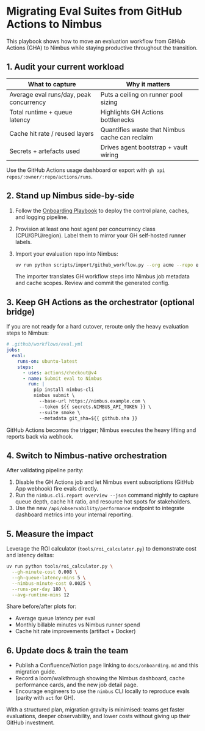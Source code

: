 # Migrating Eval Suites from GitHub Actions to Nimbus

This playbook shows how to move an evaluation workflow from GitHub Actions (GHA) to Nimbus while staying productive throughout the transition.

## 1. Audit your current workload

| What to capture | Why it matters |
| --- | --- |
| Average eval runs/day, peak concurrency | Puts a ceiling on runner pool sizing |
| Total runtime + queue latency | Highlights GH Actions bottlenecks |
| Cache hit rate / reused layers | Quantifies waste that Nimbus cache can reclaim |
| Secrets + artefacts used | Drives agent bootstrap + vault wiring |

Use the GitHub Actions usage dashboard or export with `gh api repos/:owner/:repo/actions/runs`.

## 2. Stand up Nimbus side-by-side

1. Follow the [Onboarding Playbook](./onboarding.md) to deploy the control plane, caches, and logging pipeline.
2. Provision at least one host agent per concurrency class (CPU/GPU/region). Label them to mirror your GH self-hosted runner labels.
3. Import your evaluation repo into Nimbus:

   ```bash
   uv run python scripts/import/github_workflow.py --org acme --repo evals --workflow eval.yml
   ```

   The importer translates GH workflow steps into Nimbus job metadata and cache scopes. Review and commit the generated config.

## 3. Keep GH Actions as the orchestrator (optional bridge)

If you are not ready for a hard cutover, reroute only the heavy evaluation steps to Nimbus:

```yaml
# .github/workflows/eval.yml
jobs:
  eval:
    runs-on: ubuntu-latest
    steps:
      - uses: actions/checkout@v4
      - name: Submit eval to Nimbus
        run: |
          pip install nimbus-cli
          nimbus submit \
            --base-url https://nimbus.example.com \
            --token ${{ secrets.NIMBUS_API_TOKEN }} \
            --suite smoke \
            --metadata git_sha=${{ github.sha }}
```

GitHub Actions becomes the trigger; Nimbus executes the heavy lifting and reports back via webhook.

## 4. Switch to Nimbus-native orchestration

After validating pipeline parity:

1. Disable the GH Actions job and let Nimbus event subscriptions (GitHub App webhook) fire evals directly.
2. Run the `nimbus.cli.report overview --json` command nightly to capture queue depth, cache hit ratio, and resource hot spots for stakeholders.
3. Use the new `/api/observability/performance` endpoint to integrate dashboard metrics into your internal reporting.

## 5. Measure the impact

Leverage the ROI calculator (`tools/roi_calculator.py`) to demonstrate cost and latency deltas:

```bash
uv run python tools/roi_calculator.py \
  --gh-minute-cost 0.008 \
  --gh-queue-latency-mins 5 \
  --nimbus-minute-cost 0.0025 \
  --runs-per-day 180 \
  --avg-runtime-mins 12
```

Share before/after plots for:

- Average queue latency per eval
- Monthly billable minutes vs Nimbus runner spend
- Cache hit rate improvements (artifact + Docker)

## 6. Update docs & train the team

- Publish a Confluence/Notion page linking to `docs/onboarding.md` and this migration guide.
- Record a loom/walkthrough showing the Nimbus dashboard, cache performance cards, and the new job detail page.
- Encourage engineers to use the `nimbus` CLI locally to reproduce evals (parity with `act` for GH).

With a structured plan, migration gravity is minimised: teams get faster evaluations, deeper observability, and lower costs without giving up their GitHub investment.
